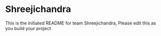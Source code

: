 # Shreejichandra
This is the initiated README for team Shreejichandra, Please edit this as you build your project
